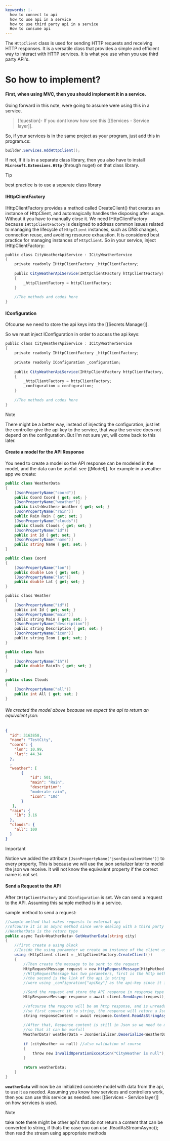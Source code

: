 ```yaml
---
keywords: |-
  how to connect to api 
  how to use api in a service 
  how to use third party api in a service
  How to consume api
---
```

The `HttpClient` class is used for sending HTTP requests and receiving HTTP responses. It is a versatile class that provides a simple and efficient way to interact with HTTP services.
It is what you use when you use third party API's.
# So how to implement?
#### First, when using MVC, then you should implement it in a service.
Going forward in this note, were going to assume were using this in a service.
>[!question]- If you dont know how
>  see this [[Services - Service layer]].

So, if your services is in the same project as your program, just add this in program.cs:
```c#
builder.Services.AddHttpClient();
```

If not, If it is in a separate class library, then you also have to install **`Microsoft.Extensions.Http`** (through nuget)  on that class library. 
>[!tip]
> best practice is to use a separate class library
#### IHttpClientFactory
IHttpClientFactory provides a method called CreateClient() that creates an instance of HttpClient, and automagically handles the disposing after usage. Without it you have to manually close it.
We need IHttpClientFactory because `IHttpClientFactory` is designed to address common issues related to managing the lifecycle of `HttpClient` instances, such as DNS changes, connection reuse, and avoiding resource exhaustion. It is considered best practice for managing instances of `HttpClient`.
So in your service, inject IHttpClientFactory:
```c#
public class CityWeatherApiService : ICityWeatherService
{
	private readonly IHttpClientFactory _httpClientFactory;
	
	public CityWeatherApiService(IHttpClientFactory httpClientFactory)
	{
		_httpClientFactory = httpClientFactory;
	}
	
	//The methods and codes here
}
```
#### IConfiguration
Ofcourse we need to store the api keys into the [[Secrets Manager]].

So we must inject IConfiguration in order to access the api keys:
```c#
public class CityWeatherApiService : ICityWeatherService
{
	private readonly IHttpClientFactory _httpClientFactory;
	
	private readonly IConfiguration _configuration;
	
	public CityWeatherApiService(IHttpClientFactory httpClientFactory, IConfiguration configuration)
	{
		_httpClientFactory = httpClientFactory;
		_configuration = configuration;
	}
	
	//The methods and codes here
}
```
>[!note]
>There might be a better way, instead of injecting the configuration, just let the controller give the api key to the service, that way the service does not depend on the configuration. But I'm not sure yet, will come back to this later. 
#### Create a model for the API Response
You need to create a model so the API response can be modeled in the model, and the data can be useful. see [[Model]].
for example in a weather app we create:
```c#
public class WeatherData
{
	[JsonPropertyName("coord")]
    public Coord Coord { get; set; }
    [JsonPropertyName("weather")]
    public List<Weather> Weather { get; set; }
    [JsonPropertyName("rain")]
    public Rain Rain { get; set; }
    [JsonPropertyName("clouds")]
    public Clouds Clouds { get; set; }
    [JsonPropertyName("id")]
    public int Id { get; set; }
    [JsonPropertyName("name")]
    public string Name { get; set; }
}

public class Coord
{
	[JsonPropertyName("lon")]
    public double Lon { get; set; }
    [JsonPropertyName("lat")]
    public double Lat { get; set; }
}

public class Weather
{
    [JsonPropertyName("id")]
    public int Id { get; set; }
    [JsonPropertyName("main")]
    public string Main { get; set; }
    [JsonPropertyName("description")]
    public string Description { get; set; }
    [JsonPropertyName("icon")]
    public string Icon { get; set; }
}

public class Rain
{
    [JsonPropertyName("1h")]
    public double Rain1h { get; set; }
}

public class Clouds
{
	[JsonPropertyName("all")]
    public int All { get; set; }
}
```
###### We created the model above because we expect the api to return an equivalent json:
```json
{
  "id": 3163858,
  "name": "TestCity",
  "coord": {
    "lon": 10.99,
    "lat": 44.34
  },
  , 
  "weather": [
	   { 
		   "id": 501, 
		   "main": "Rain", 
		   "description": 
		   "moderate rain", 
		   "icon": "10d" 
	   } 
   ],
  "rain": {
    "1h": 3.16
  },
  "clouds": {
    "all": 100
  }
}                        
```
>[!important]
>Notice we added the attribute 	`[JsonPropertyName("jsonEquivalentName")]` to every property, This is because we will use the json serializer later to model the json we receive. It will not know the equivalent property if the correct name is not set.
#### Send a Request to the API
After `IHttpClientFactory` and `IConfiguration` is set. We can send a request to the API.
Assuming this sample method is in a service.

sample method to send a request:
```c#
//sample method that makes requests to external api
//ofcourse it is an async method since were dealing with a third party
//WeatherData is the return type
public async Task<WeatherData> GetWeatherData(string city)
{
	//first create a using block
	//Inside the using parameter we create an instance of the client using the factory
	using (HttpClient client = _httpClientFactory.CreateClient())
	{
		//Then create the message to be sent to the request
		HttpRequestMessage request = new HttpRequestMessage(HttpMethod.Get, $"https://api.openweathermap.org/data/2.5/weather?{city}&appid={_configuration["apiKey"]}");
		//HttpRequestMessage has two parameters, first is the http method(get, post, etc..)-
		//the second is the link of the api in string
		//were using _configuration["apiKey"] as the api-key since it is stored in secrets manager

		//Send the request and store the API response in response type HttpResponseMessage
		HttpResponseMessage response = await client.SendAsync(request);
		
		//ofcourse the respons will be an http response, and is unreadable
		//so first convert it to string, the response will return a Json
		string responseContent = await response.Content.ReadAsStringAsync();
		
		//After that, Response content is still in Json so we need to model it to a model
		//so that it can be usefull
		WeatherData? weatherData = JsonSerializer.Deserialize<WeatherData>(responseContent);
		
		if (cityWeather == null) //also validation of course
		{
		    throw new InvalidOperationException("CityWeather is null");
		}
		
		return weatherData;
	}
}
```
**`weatherData`** will now be an initialized concrete model with data from the api, to use it as needed.
Assuming you know how services and controllers work, then you can use this service as needed.
see: [[Services - Service layer]] on how services is used.

>[!note]
>take note there might be other api's that do not return a content that can be converted to string, if thats the case you can use .ReadAsStreamAsync(); then read the stream using appropriate methods